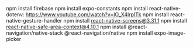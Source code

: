 npm install firebase
npm install expo-constants
npm install react-native-dotenv: https://www.youtube.com/watch?v=IO_X4lrplTk
npm install react-native-gesture-handler
npm install react-native-screens@3.31.1
npm install react-native-safe-area-context@4.10.1
npm install @react-navigation/native-stack @react-navigation/native
npm install expo-image-picker
